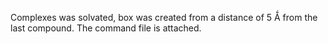 Complexes was solvated, box was created from a distance of 5 Ǻ from the last compound.
The command file is attached.
